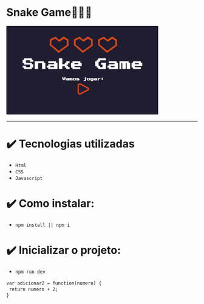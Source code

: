 <div >
 <h1> Snake Game🐍🐍🐍 </h1>
  <img src="./public/image/snake-game.png" style="Width:400px" >
  
</div>
<hr>

# ✔️ Tecnologias utilizadas

- `Html`
- `CSS`
- `Javascript`

# ✔️ Como instalar:

- `npm install || npm i `

# ✔️ Inicializar o projeto:

- `npm run dev`

```
var adicionar2 = function(numero) {
 return numero + 2;
}
```
